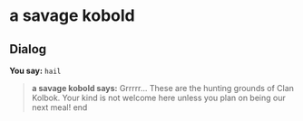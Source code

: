 # a savage kobold


## Dialog

**You say:** `hail`



>**a savage kobold says:** Grrrrr... These are the hunting grounds of Clan Kolbok. Your kind is not welcome here unless you plan on being our next meal!
end